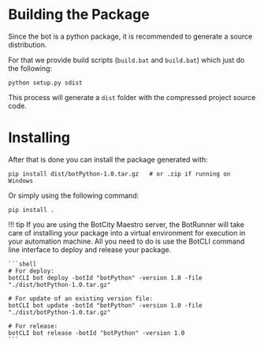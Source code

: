 # Building the Package

Since the bot is a python package, it is recommended to generate a source distribution.

For that we provide build scripts (`build.bat` and `build.bat`) which just do the following:

```shell
python setup.py sdist
```

This process will generate a `dist` folder with the compressed project source code.


# Installing

After that is done you can install the package generated with:

```shell
pip install dist/botPython-1.0.tar.gz   # or .zip if running on Windows
```

Or simply using the following command:

```shell
pip install .
```

!!! tip
    If you are using the BotCity Maestro server, the BotRunner will take care of installing
    your package into a virtual environment for execution in your automation machine.
    All you need to do is use the BotCLI command line interface to deploy and release your
    package.

    ```shell
    # For deploy:
    botCLI bot deploy -botId "botPython" -version 1.0 -file "./dist/botPython-1.0.tar.gz"

    # For update of an existing version file:
    botCLI bot update -botId "botPython" -version 1.0 -file "./dist/botPython-1.0.tar.gz"

    # For release:
    botCLI bot release -botId "botPython" -version 1.0
    ```
